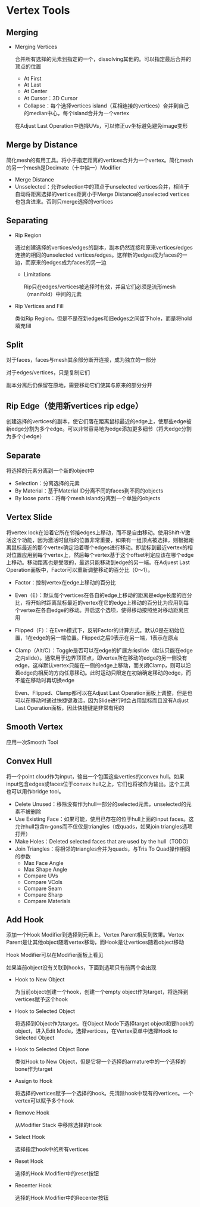 # Vertex Tools

## Merging

- Merging Vertices

  合并所有选择的元素到指定的一个，dissolving其他的。可以指定最后合并的顶点的位置

  - At First
  - At Last
  - At Center
  - At Cursor：3D Cursor
  - Collapse：每个选择vertices island（互相连接的vertices）合并到自己的median中心，每个island合并为一个vertex

   在Adjust Last Operation中选择UVs，可以修正uv坐标避免避免image变形

## Merge by Distance

简化mesh的有用工具。将小于指定距离的vertices合并为一个vertex。简化mesh的另一个mesh是Decimate（十中抽一）Modifier

- Merge Distance
- Unsselected：允许selection中的顶点于unselected vertices合并，相当于自动将距离选择的vertices距离小于Merge Distance的unselected vertices也包含进来。否则只merge选择的vertices

## Separating

- Rip Region

  通过创建选择的vertices/edges的副本，副本仍然连接和原来vertices/edges连接的相同的unselected vertices/edges。这样新的edges成为faces的一边，而原来的edges成为faces的另一边

  - Limitations

    Rip只在edges/vertices被选择时有效，并且它们必须是流形mesh（manifold）中间的元素

- Rip Vertices and Fill

  类似Rip Region，但是不是在新edges和旧edges之间留下hole，而是将hold填充fill

## Split

  对于faces，faces与mesh其余部分断开连接，成为独立的一部分

  对于edges/vertices，只是复制它们

  副本分离后仍保留在原地，需要移动它们使其与原来的部分分开

## Rip Edge（使用新vertices rip edge）

  创建选择的vertices的副本，使它们落在距离鼠标最近的edge上，使那些edge被新edge分割为多个edge。可以非常容易地为edge添加更多细节（将大edge分割为多个小edge）

## Separate

  将选择的元素分离到一个新的object中

- Selection：分离选择的元素
- By Material：基于Material ID分离不同的faces到不同的objects
- By loose parts：将每个mesh island分离到一个单独的objects

## Vertex Slide

  将vertex lock在沿着它所在邻接edges上移动，而不是自由移动。使用Shift-V激活这个功能，因为激活时鼠标的位置非常重要，如果有一组顶点被选择，则根据距离鼠标最近的那个vertex确定沿着哪个edges进行移动。即鼠标到最近vertex的相对位置应用到每个vertex上，然后每个vertex基于这个offset判定应该在哪个edge上移动。移动距离也是受限的，最远只能移动到edge的另一端。在Adjuest Last Operation面板中，Factor可以重新调整移动的百分比（0～1）。

- Factor：控制vertex在edge上移动的百分比
- Even（E）：默认每个vertices在各自的edge上移动的距离是edge长度的百分比，将开始时距离鼠标最近的vertex在它的edge上移动的百分比为应用到每个vertex在各自edge的移动。开启这个选项，使得移动按照绝对移动距离应用
- Flipped（F）：在Even模式下，反转Factor的计算方式。默认0是在初始位置，1在edge的另一端位置。Flipped之后0表示在另一端，1表示在原点
- Clamp（Alt/C）：Toggle是否可以在edge的扩展方向slide（默认只能在edge之内slide）。通常用于边界顶顶点，即vertex所在移动的edge的另一侧没有edge，这样默认vertex只能在一侧的edge上移动，而关闭Clamp，则可以沿着edge向相反的方向任意移动。此时运动只限定在初始确定移动的edge，而不能在移动时再切换edge

  Even、Flipped、Clamp都可以在Adjust Last Operation面板上调整，但是也可以在移动时通过快捷键激活，因为Slide进行时会占用鼠标而且没有Adjust Last Operation面板，因此快捷键是非常有用的

## Smooth Vertex

应用一次Smooth Tool

## Convex Hull

将一个point cloud作为input，输出一个包围这些verties的convex hull。如果input包含edges或faces位于convex hull之上，它们也将被作为输出。这个工具也可以用作bridge tool。

- Delete Unused：移除没有作为hull一部分的selected元素，unselected的元素不被删除
- Use Existing Face：如果可能，使用已存在的位于hull上面的input faces。这允许hull包含n-gons而不仅仅是triangles（或quads，如果join triangles选项打开）
- Make Holes：Deleted selected faces that are used by the hull（TODO）
- Join Triangles：将相邻的triangles合并为quads，与Tris To Quad操作相同的参数
  - Max Face Angle
  - Max Shape Angle
  - Compare UVs
  - Compare VCols
  - Compare Seam
  - Compare Sharp
  - Compare Materials

## Add Hook

添加一个Hook Modifier到选择到元素上。Vertex Parent相反到效果。Vertex Parent是让其他object随着vertex移动，而Hook是让vertices随着object移动

Hook Modifier可以在Modifier面板上看见

如果当前object没有关联到hooks，下面到选项只有前两个会出现

- Hook to New Object

  为当前object创建一个hook，创建一个empty object作为target，将选择到vertices赋予这个hook

- Hook to Selected Object

  将选择到Object作为target。在Object Mode下选择target object和要hook的object，进入Edit Mode，选择vertices，在Vertex菜单中选择Hook to Selected Object

- Hook to Selected Object Bone

  类似Hook to New Object，但是它将一个选择的armature中的一个选择的bone作为target

- Assign to Hook

  将选择的vertices赋予一个选择的hook。先清除hook中现有的vertices。一个vertex可以赋予多个hook

- Remove Hook

  从Modifier Stack 中移除选择的Hook

- Select Hook

  选择指定hook中的所有vertices

- Reset Hook

  选择的Hook Modifier中的reset按钮

- Recenter Hook

  选择的Hook Modifier中的Recenter按钮

